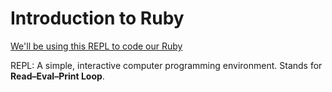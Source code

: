 # Introduction to Ruby

[We'll be using this REPL to code our Ruby](https://www.repl.it)

REPL: A simple, interactive computer programming environment. Stands for **Read–Eval–Print Loop**.
